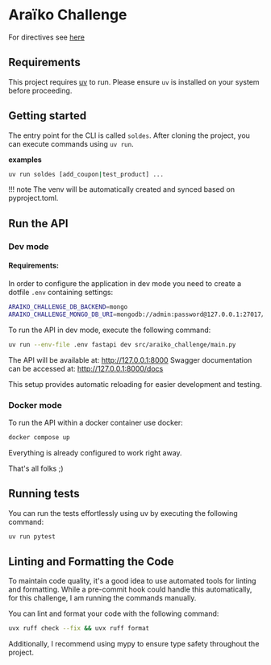 # Araïko Challenge

For directives see [here](./CHALLENGE.md)

## Requirements

This project requires [uv](https://docs.astral.sh/uv/getting-started/installation) to run. Please ensure `uv` is installed on your system before proceeding.

## Getting started

The entry point for the CLI is called `soldes`. After cloning the project, you can execute commands using `uv run`.

**examples**
```bash
uv run soldes [add_coupon|test_product] ...
```

!!! note
The venv will be automatically created and synced based on pyproject.toml.

## Run the API

### Dev mode

#### Requirements:
In order to configure the application in dev mode you need to create a dotfile `.env` containing settings:

```bash
ARAIKO_CHALLENGE_DB_BACKEND=mongo
ARAIKO_CHALLENGE_MONGO_DB_URI=mongodb://admin:password@127.0.0.1:27017/
```

To run the API in dev mode, execute the following command:

```bash
uv run --env-file .env fastapi dev src/araiko_challenge/main.py
```
The API will be available at: http://127.0.0.1:8000
Swagger documentation can be accessed at: http://127.0.0.1:8000/docs

This setup provides automatic reloading for easier development and testing.

### Docker mode
To run the API within a docker container use docker:

```bash
docker compose up
```

Everything is already configured to work right away.

That's all folks ;)

## Running tests

You can run the tests effortlessly using uv by executing the following command:

```bash
uv run pytest
```

## Linting and Formatting the Code

To maintain code quality, it's a good idea to use automated tools for linting and formatting. While a pre-commit hook could handle this automatically, for this challenge, I am running the commands manually.

You can lint and format your code with the following command:

```bash
uvx ruff check --fix && uvx ruff format
```

Additionally, I recommend using mypy to ensure type safety throughout the project.